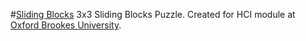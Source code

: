 #[Sliding Blocks](http://ryansmith94.github.io/SlidingBlocks)
3x3 Sliding Blocks Puzzle. Created for HCI module at [Oxford Brookes University](brookes.ac.uk).